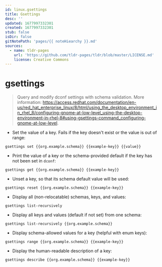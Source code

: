 ```yaml
---
id: linux.gsettings
title: Gsettings
desc: ''
updated: 1677997332301
created: 1677997332301
stub: false
isDir: false
gitNotePath: 'pages/{{ noteHiearchy }}.md'
sources:
  - name: tldr-pages
    url: 'https://github.com/tldr-pages/tldr/blob/master/LICENSE.md'
    license: Creative Commons
---
```

# gsettings

> Query and modify dconf settings with schema validation.
> More information: <https://access.redhat.com/documentation/en-us/red_hat_enterprise_linux/8/html/using_the_desktop_environment_in_rhel_8/configuring-gnome-at-low-level_using-the-desktop-environment-in-rhel-8#using-gsettings-command_configuring-gnome-at-low-level>.

- Set the value of a key. Fails if the key doesn't exist or the value is out of range:

`gsettings set {{org.example.schema}} {{example-key}} {{value}}`

- Print the value of a key or the schema-provided default if the key has not been set in `dconf`:

`gsettings get {{org.example.schema}} {{example-key}}`

- Unset a key, so that its schema default value will be used:

`gsettings reset {{org.example.schema}} {{example-key}}`

- Display all (non-relocatable) schemas, keys, and values:

`gsettings list-recursively`

- Display all keys and values (default if not set) from one schema:

`gsettings list-recursively {{org.example.schema}}`

- Display schema-allowed values for a key (helpful with enum keys):

`gsettings range {{org.example.schema}} {{example-key}}`

- Display the human-readable description of a key:

`gsettings describe {{org.example.schema}} {{example-key}}`

